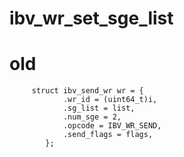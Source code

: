 

#  ibv_wr_set_sge_list



#   old    

```
     struct ibv_send_wr wr = {
            .wr_id = (uint64_t)i,
            .sg_list = list,
            .num_sge = 2,
            .opcode = IBV_WR_SEND,
            .send_flags = flags,
        };
```